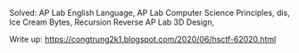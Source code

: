 Solved: 
AP Lab English Language, 
AP Lab Computer Science Principles, 
dis, 
Ice Cream Bytes, 
Recursion Reverse
AP Lab 3D Design, 

Write up: https://congtrung2k1.blogspot.com/2020/06/hsctf-62020.html
